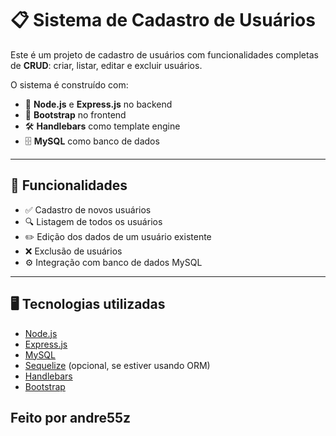 # 📋 Sistema de Cadastro de Usuários

Este é um projeto de cadastro de usuários com funcionalidades completas de **CRUD**: criar, listar, editar e excluir usuários.

O sistema é construído com:

- 🔧 **Node.js** e **Express.js** no backend  
- 🎨 **Bootstrap** no frontend  
- 🛠️ **Handlebars** como template engine  
- 🗄️ **MySQL** como banco de dados

---

## 🚀 Funcionalidades

- ✅ Cadastro de novos usuários
- 🔍 Listagem de todos os usuários
- ✏️ Edição dos dados de um usuário existente
- ❌ Exclusão de usuários
- ⚙️ Integração com banco de dados MySQL

---

## 🖥️ Tecnologias utilizadas

- [Node.js](https://nodejs.org/)
- [Express.js](https://expressjs.com/)
- [MySQL](https://www.mysql.com/)
- [Sequelize](https://sequelize.org/) (opcional, se estiver usando ORM)
- [Handlebars](https://handlebarsjs.com/)
- [Bootstrap](https://getbootstrap.com/)


## Feito por andre55z
